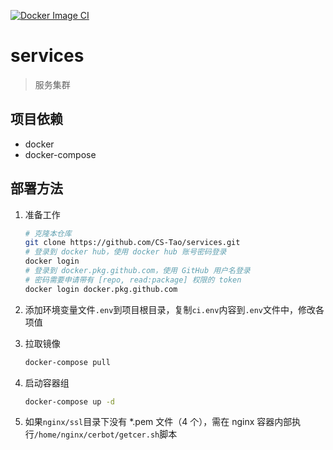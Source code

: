 [![Docker Image CI](https://github.com/CS-Tao/services/workflows/Docker%20Compose%20CI/badge.svg)](https://github.com/CS-Tao/whu-library-seat-docker/actions)
# services

> 服务集群

## 项目依赖

- docker
- docker-compose

## 部署方法

1. 准备工作

    ```bash
    # 克隆本仓库
    git clone https://github.com/CS-Tao/services.git
    # 登录到 docker hub，使用 docker hub 账号密码登录
    docker login
    # 登录到 docker.pkg.github.com，使用 GitHub 用户名登录
    # 密码需要申请带有 [repo, read:package] 权限的 token
    docker login docker.pkg.github.com
    ```

1. 添加环境变量文件`.env`到项目根目录，复制`ci.env`内容到`.env`文件中，修改各项值

1. 拉取镜像

    ```bash
    docker-compose pull
    ```

1. 启动容器组

    ```bash
    docker-compose up -d
    ```

1. 如果`nginx/ssl`目录下没有 *.pem 文件（4 个），需在 nginx 容器内部执行`/home/nginx/cerbot/getcer.sh`脚本

